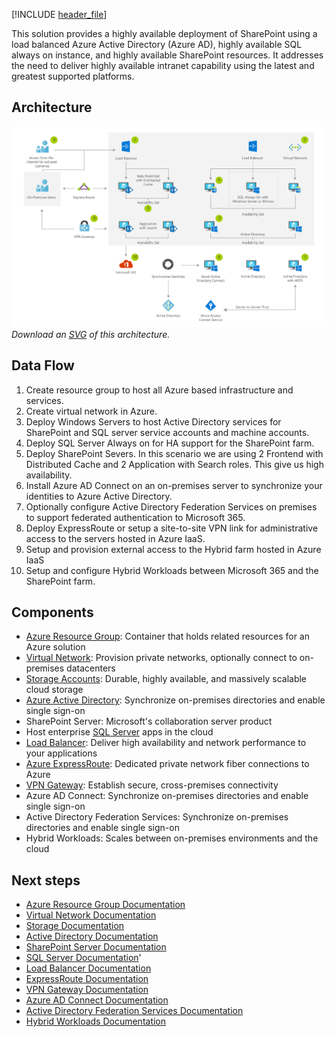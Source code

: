 


[!INCLUDE [header_file](../../../includes/sol-idea-header.yml)]

This solution provides a highly available deployment of SharePoint using a load balanced Azure Active Directory (Azure AD), highly available SQL always on instance, and highly available SharePoint resources. It addresses the need to deliver highly available intranet capability using the latest and greatest supported platforms.

## Architecture

![Architecture diagram](../media/sharepoint-farm-microsoft-365.png)
*Download an [SVG](../media/sharepoint-farm-microsoft-365.svg) of this architecture.*

## Data Flow

1. Create resource group to host all Azure based infrastructure and services.
1. Create virtual network in Azure.
1. Deploy Windows Servers to host Active Directory services for SharePoint and SQL server service accounts and machine accounts.
1. Deploy SQL Server Always on for HA support for the SharePoint farm.
1. Deploy SharePoint Severs. In this scenario we are using 2 Frontend with Distributed Cache and 2 Application with Search roles. This give us high availability.
1. Install Azure AD Connect on an on-premises server to synchronize your identities to Azure Active Directory.
1. Optionally configure Active Directory Federation Services on premises to support federated authentication to Microsoft 365.
1. Deploy ExpressRoute or setup a site-to-site VPN link for administrative access to the servers hosted in Azure IaaS.
1. Setup and provision external access to the Hybrid farm hosted in Azure IaaS
1. Setup and configure Hybrid Workloads between Microsoft 365 and the SharePoint farm.

## Components

* [Azure Resource Group](https://azure.microsoft.com/features/resource-manager): Container that holds related resources for an Azure solution
* [Virtual Network](https://azure.microsoft.com/services/virtual-network): Provision private networks, optionally connect to on-premises datacenters
* [Storage Accounts](https://azure.microsoft.com/services/storage): Durable, highly available, and massively scalable cloud storage
* [Azure Active Directory](https://azure.microsoft.com/services/active-directory): Synchronize on-premises directories and enable single sign-on
* SharePoint Server: Microsoft's collaboration server product
* Host enterprise [SQL Server](https://azure.microsoft.com/services/virtual-machines/sql-server) apps in the cloud
* [Load Balancer](https://azure.microsoft.com/services/load-balancer): Deliver high availability and network performance to your applications
* [Azure ExpressRoute](https://azure.microsoft.com/services/expressroute): Dedicated private network fiber connections to Azure
* [VPN Gateway](https://azure.microsoft.com/services/vpn-gateway): Establish secure, cross-premises connectivity
* Azure AD Connect: Synchronize on-premises directories and enable single sign-on
* Active Directory Federation Services: Synchronize on-premises directories and enable single sign-on
* Hybrid Workloads: Scales between on-premises environments and the cloud

## Next steps

* [Azure Resource Group Documentation](/azure/azure-resource-manager/resource-group-overview)
* [Virtual Network Documentation](/azure/virtual-network/virtual-networks-overview)
* [Storage Documentation](/azure/storage/blobs/storage-blobs-introduction)
* [Active Directory Documentation](https://support.microsoft.com/help/2721672/microsoft-server-software-support-for-microsoft-azure-virtual-machines)
* [SharePoint Server Documentation](/sharepoint/administration/intranet-sharepoint-server-2016-in-azure-dev-test-environment)
* [SQL Server Documentation](/sql/relational-databases/databases/deploy-a-sql-server-database-to-a-microsoft-azure-virtual-machine?view=sql-server-2017)'
* [Load Balancer Documentation](/azure/load-balancer/load-balancer-standard-overview)
* [ExpressRoute Documentation](/azure/expressroute)
* [VPN Gateway Documentation](/azure/vpn-gateway)
* [Azure AD Connect Documentation](/azure/active-directory/connect/active-directory-aadconnect)
* [Active Directory Federation Services Documentation](/azure/active-directory/connect/active-directory-aadconnectfed-whatis)
* [Hybrid Workloads Documentation](/sharepoint/hybrid/hybrid)